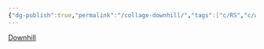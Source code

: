 ```yaml
---
{"dg-publish":true,"permalink":"/collage-downhill/","tags":["c/RS","c/woman","receitas/chocolate","sign","c/arrow","c/light","c/beje"],"created":"2024-01-04T19:30:18.552-05:00","updated":"2024-01-04T19:31:02.676-05:00"}
---
```



[Downhill](https://www.instagram.com/p/CZclvUyOiFO/)
